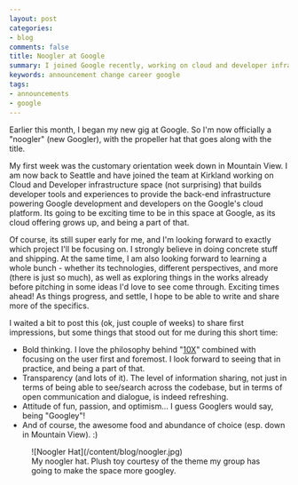 ```yaml
---
layout: post
categories:
- blog
comments: false
title: Noogler at Google
summary: I joined Google recently, working on cloud and developer infrastructure. Some noogler impressions...
keywords: announcement change career google
tags:
- announcements
- google
---
```

Earlier this month, I began my new gig at Google. So I'm now officially a "noogler" (new Googler), with the propeller hat that goes along with the title.

My first week was the customary orientation week down in Mountain View. I am now back to Seattle and have joined the team at Kirkland working on Cloud and Developer infrastructure space (not surprising) that builds developer tools and experiences to provide the back-end infrastructure powering Google development and developers on the Google's cloud platform. Its going to be exciting time to be in this space at Google, as its cloud offering grows up, and being a part of that.

Of course, its still super early for me, and I'm looking forward to exactly which project I'll be focusing on. I strongly believe in doing concrete stuff and shipping. At the same time, I am also looking forward to learning a whole bunch - whether its technologies, different perspectives, and more (there is just so much), as well as exploring things in the works already before pitching in some ideas I'd love to see come through. Exciting times ahead! As things progress, and settle, I hope to be able to write and share more of the specifics.

I waited a bit to post this (ok, just couple of weeks) to share first impressions, but some things that stood out for me during this short time:
<!-- more -->

- Bold thinking. I love the philosophy behind "[10X](http://www.wired.com/business/2013/01/ff-qa-larry-page/)" combined with focusing on the user first and foremost. I look forward to seeing that in practice, and being a part of that.
- Transparency (and lots of it). The level of information sharing, not just in terms of being able to see/search across the codebase, but in terms of open communication and dialogue, is indeed refreshing.
- Attitude of fun, passion, and optimism... I guess Googlers would say, being "Googley"!
- And of course, the awesome food and abundance of choice (esp. down in Mountain View). :)

<figure markdown="1" class="left">
  ![Noogler Hat](/content/blog/noogler.jpg)
  <figcaption>My noogler hat. Plush toy courtesy of the theme my group has going to make the space more googley.</figcaption>
</figure>
